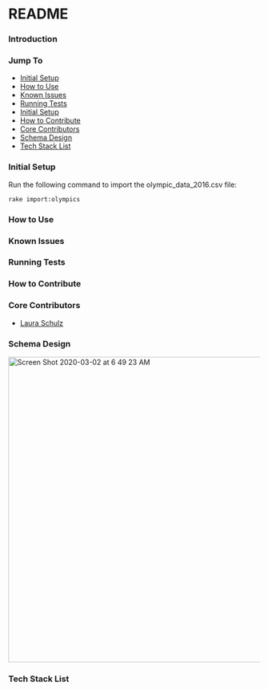 # README

### Introduction
### Jump To
- [Initial Setup](#initial-setup)
- [How to Use](#how-to-use)
- [Known Issues](#known-issues)
- [Running Tests](#running-tests)
- [Initial Setup](#initial-setup)
- [How to Contribute](#how-to-contribute)
- [Core Contributors](#core-contributors)
- [Schema Design](#schema-design)
- [Tech Stack List](@tech-stack-list)

### Initial Setup
Run the following command to import the olympic_data_2016.csv file:
```
rake import:olympics
```
### How to Use
### Known Issues
### Running Tests
### How to Contribute
### Core Contributors
- [Laura Schulz](https://github.com/lrs8810)

### Schema Design
<img width="609" alt="Screen Shot 2020-03-02 at 6 49 23 AM" src="https://user-images.githubusercontent.com/30582885/75682066-08a00580-5c52-11ea-8eff-04bafd6c29ee.png">

### Tech Stack List
